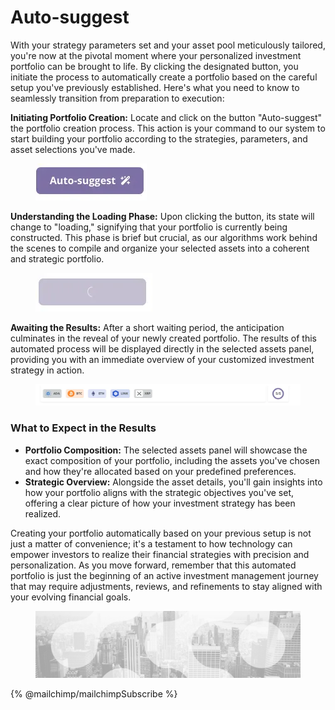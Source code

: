 # Auto-suggest

With your strategy parameters set and your asset pool meticulously tailored, you're now at the pivotal moment where your personalized investment portfolio can be brought to life. By clicking the designated button, you initiate the process to automatically create a portfolio based on the careful setup you've previously established. Here's what you need to know to seamlessly transition from preparation to execution:

**Initiating Portfolio Creation:** Locate and click on the button "Auto-suggest" the portfolio creation process. This action is your command to our system to start building your portfolio according to the strategies, parameters, and asset selections you've made.

<figure><img src="../../../.gitbook/assets/AutoSuggest.webp" alt=""><figcaption></figcaption></figure>

**Understanding the Loading Phase:** Upon clicking the button, its state will change to "loading," signifying that your portfolio is currently being constructed. This phase is brief but crucial, as our algorithms work behind the scenes to compile and organize your selected assets into a coherent and strategic portfolio.

<figure><img src="../../../.gitbook/assets/LoadingASB.webp" alt=""><figcaption></figcaption></figure>

**Awaiting the Results:** After a short waiting period, the anticipation culminates in the reveal of your newly created portfolio. The results of this automated process will be displayed directly in the selected assets panel, providing you with an immediate overview of your customized investment strategy in action.

<figure><img src="../../../.gitbook/assets/ResultAutoSuggest.webp" alt=""><figcaption></figcaption></figure>

### **What to Expect in the Results**

* **Portfolio Composition:** The selected assets panel will showcase the exact composition of your portfolio, including the assets you've chosen and how they're allocated based on your predefined preferences.
* **Strategic Overview:** Alongside the asset details, you'll gain insights into how your portfolio aligns with the strategic objectives you've set, offering a clear picture of how your investment strategy has been realized.

Creating your portfolio automatically based on your previous setup is not just a matter of convenience; it's a testament to how technology can empower investors to realize their financial strategies with precision and personalization. As you move forward, remember that this automated portfolio is just the beginning of an active investment management journey that may require adjustments, reviews, and refinements to stay aligned with your evolving financial goals.

<figure><img src="../../../.gitbook/assets/bgfooter.webp" alt=""><figcaption></figcaption></figure>

{% @mailchimp/mailchimpSubscribe %}
